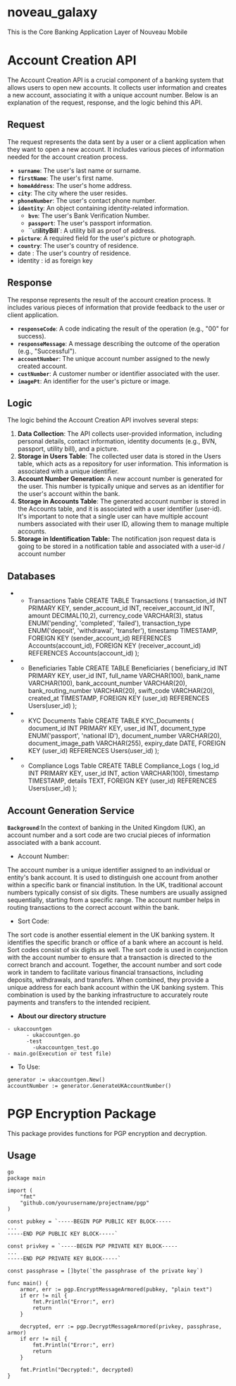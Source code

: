 # noveau_galaxy
This is the Core Banking Application Layer of Nouveau Mobile

# **Account Creation API**

The Account Creation API is a crucial component of a banking system that allows users to open new accounts. It collects user information and creates a new account, associating it with a unique account number. Below is an explanation of the request, response, and the logic behind this API.

## **Request**

The request represents the data sent by a user or a client application when they want to open a new account. It includes various pieces of information needed for the account creation process.

- **`surname`**: The user's last name or surname.
- **`firstName`**: The user's first name.
- **`homeAddress`**: The user's home address.
- **`city`**: The city where the user resides.
- **`phoneNumber`**: The user's contact phone number.
- **`identity`**: An object containing identity-related information.
    - **`bvn`**: The user's Bank Verification Number.
    - **`passport`**: The user's passport information.
    - ``ut**ilityBill**`: A utility bill as proof of address.
- **`picture`**: A required field for the user's picture or photograph.
- **`country`**: The user's country of residence.
- date : The user's country of residence.
- identity : id as foreign key

## **Response**

The response represents the result of the account creation process. It includes various pieces of information that provide feedback to the user or client application.

- **`responseCode`**: A code indicating the result of the operation (e.g., "00" for success).
- **`responseMessage`**: A message describing the outcome of the operation (e.g., "Successful").
- **`accountNumber`**: The unique account number assigned to the newly created account.
- **`custNumber`**: A customer number or identifier associated with the user.
- **`imagePt`**: An identifier for the user's picture or image.

## **Logic**

The logic behind the Account Creation API involves several steps:

1. **Data Collection**: The API collects user-provided information, including personal details, contact information, identity documents (e.g., BVN, passport, utility bill), and a  picture.
2. **Storage in Users Table**: The collected user data is stored in the Users table, which acts as a repository for user information. This information is associated with a unique identifier.
3. **Account Number Generation**: A new account number is generated for the user. This number is typically unique and serves as an identifier for the user's account within the bank.
4. **Storage in Accounts Table**: The generated account number is stored in the Accounts table, and it is associated with a user identifier (user-id). It's important to note that a single user can have multiple account numbers associated with their user ID, allowing them to manage multiple accounts.
5. **Storage in Identification Table:** The notification json request data is going to be stored in a notification table and associated with a user-id / account  number 

## Databases

- - Transactions Table
CREATE TABLE Transactions (
transaction_id INT PRIMARY KEY,
sender_account_id INT,
receiver_account_id INT,
amount DECIMAL(10,2),
currency_code VARCHAR(3),
status ENUM('pending', 'completed', 'failed'),
transaction_type ENUM('deposit', 'withdrawal', 'transfer'),
timestamp TIMESTAMP,
FOREIGN KEY (sender_account_id) REFERENCES Accounts(account_id),
FOREIGN KEY (receiver_account_id) REFERENCES Accounts(account_id)
);
- - Beneficiaries Table
CREATE TABLE Beneficiaries (
beneficiary_id INT PRIMARY KEY,
user_id INT,
full_name VARCHAR(100),
bank_name VARCHAR(100),
bank_account_number VARCHAR(20),
bank_routing_number VARCHAR(20),
swift_code VARCHAR(20),
created_at TIMESTAMP,
FOREIGN KEY (user_id) REFERENCES Users(user_id)
);
- - KYC Documents Table
CREATE TABLE KYC_Documents (
document_id INT PRIMARY KEY,
user_id INT,
document_type ENUM('passport', 'national ID'),
document_number VARCHAR(20),
document_image_path VARCHAR(255),
expiry_date DATE,
FOREIGN KEY (user_id) REFERENCES Users(user_id)
);
- - Compliance Logs Table
CREATE TABLE Compliance_Logs (
log_id INT PRIMARY KEY,
user_id INT,
action VARCHAR(100),
timestamp TIMESTAMP,
details TEXT,
FOREIGN KEY (user_id) REFERENCES Users(user_id)
);


## Account Generation Service
**`Background`**:In the context of banking in the United Kingdom (UK), an account number and a sort code are two crucial pieces of information associated with a bank account.

- Account Number:

The account number is a unique identifier assigned to an individual or entity's bank account. It is used to distinguish one account from another within a specific bank or financial institution.
In the UK, traditional account numbers typically consist of six digits. These numbers are usually assigned sequentially, starting from a specific range.
The account number helps in routing transactions to the correct account within the bank.

- Sort Code:

The sort code is another essential element in the UK banking system. It identifies the specific branch or office of a bank where an account is held.
Sort codes consist of six digits as well.
The sort code is used in conjunction with the account number to ensure that a transaction is directed to the correct branch and account.
Together, the account number and sort code work in tandem to facilitate various financial transactions, including deposits, withdrawals, and transfers. When combined, they provide a unique address for each bank account within the UK banking system. This combination is used by the banking infrastructure to accurately route payments and transfers to the intended recipient.

- **About our directory structure**

```
- ukaccountgen
      - ukaccountgen.go
      -test
        -ukaccountgen_test.go
- main.go(Execution or test file)
```
- To Use:
```
generator := ukaccountgen.New()
accountNumber := generator.GenerateUKAccountNumber()
```

# PGP Encryption Package

This package provides functions for PGP encryption and decryption.

## Usage

```
go
package main

import (
	"fmt"
	"github.com/yourusername/projectname/pgp"
)

const pubkey = `-----BEGIN PGP PUBLIC KEY BLOCK-----
...
-----END PGP PUBLIC KEY BLOCK-----`

const privkey = `-----BEGIN PGP PRIVATE KEY BLOCK-----
...
-----END PGP PRIVATE KEY BLOCK-----`

const passphrase = []byte(`the passphrase of the private key`)

func main() {
	armor, err := pgp.EncryptMessageArmored(pubkey, "plain text")
	if err != nil {
		fmt.Println("Error:", err)
		return
	}

	decrypted, err := pgp.DecryptMessageArmored(privkey, passphrase, armor)
	if err != nil {
		fmt.Println("Error:", err)
		return
	}

	fmt.Println("Decrypted:", decrypted)
}

```